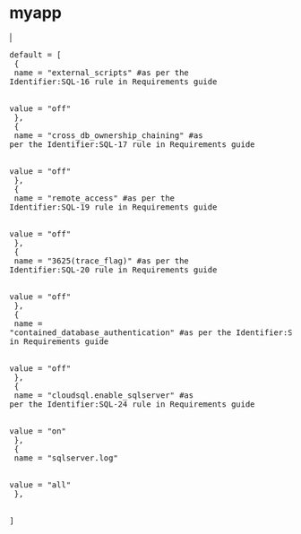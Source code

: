 # myapp

| <pre>default = [<br>
    {​​​​​​<br>
        name = "external_scripts" #as per the Identifier:SQL-16 rule in Requirements guide<br>                
        value = "off"<br>
        }​​​​​​,<br>
    {​​​​​​<br>
        name = "cross_db_ownership_chaining" #as per the Identifier:SQL-17 rule in Requirements guide<br>                
        value = "off"<br>
        }​​​​​​,<br>
    {​​​​​​<br>
        name = "remote_access" #as per the Identifier:SQL-19 rule in Requirements guide<br>                
        value = "off"<br>
        }​​​​​​,<br>
    {​​​​​​<br>
        name = "3625(trace_flag)" #as per the Identifier:SQL-20 rule in Requirements guide<br>                
        value = "off"<br>
        }​​​​​​,<br>
    {​​​​​​<br>
        name = "contained_database_authentication" #as per the Identifier:SQL-21 rule in Requirements guide<br>                
        value = "off"<br>
        }​​​​​​,<br>
    {​​​​​​<br>
        name = "cloudsql.enable_sqlserver" #as per the Identifier:SQL-24 rule in Requirements guide<br>     
        value = "on"<br>
        }​​​​​​,<br>
        {​​​​​​<br>
        name = "sqlserver.log"<br>                
        value = "all"<br>
        }​​​​​​,<br>   
  ]</pre>
